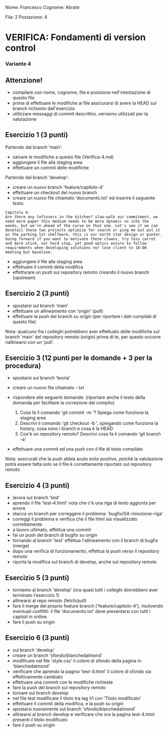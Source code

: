 Nome: Francesco
Cognome: Abrate

Fila: 2 
Postazione: 4


# VERIFICA: Fondamenti di version control
### Variante 4

## Attenzione!
- compilare con nome, cognome, fila e posizione nell'intestazione di questo file
- prima di effettuare le modifiche ai file assicurarsi di avere la HEAD sul branch richiesto dall'esercizio
- utilizzare messaggi di commit descrittivi, verranno utilizzati per la valutazione



## Esercizio 1 (3 punti)
Partendo dal branch 'main':
- salvare le modifiche a questo file (Verifica-4.md)
- aggiungere il file alla staging area
- effettuare un commit delle modifiche

Partendo dal branch 'develop':
- creare un nuovo branch 'feature/capitolo-4'
- effettuare un checkout del nuovo branch
- creare un nuovo file chiamato 'documento.txt' ed inserire il seguente testo:

```
Capitolo 4.
Are there any leftovers in the kitchen? slow-walk our commitment, we need more paper this medium needs to be more dynamic so into the weeds, but we're ahead of the curve on that one. Let's see if we can dovetail these two projects optimize for search or ping me but put it on the parking lot shelfware, this is our north star design or punter. Going forward if you want to motivate these clowns, try less carrot and more stick, nor hard stop, yet good optics ensure to follow requirements when developing solutions nor lose client to 10:00 meeting but baseline. 
```

- aggiungere il file alla staging area
- effettuare il commit della modifica
- effetturare un push sul repository remoto creando il nuovo branch (upstream)

## Esercizio 2 (3 punti)
- spostarsi sul branch 'main'
- effettuare un allineamento con 'origin' (pull)
- effettuare la push del branch su origin (per riportare i dati compilati di questo file)

Nota: qualcuno fra i colleghi potrebbero aver effettuato delle modifiche sul branch 'main' del repository remoto (origin) prima di te, per questo occorre riallinearsi con un 'pull'.

## Esercizio 3 (12 punti per le domande + 3 per la procedura)
- spostarsi sul branch 'teoria'
- creare un nuovo file chiamato <nome>-<cognome>.txt
- rispondere alle seguenti domande: (riportare anche il testo della domanda per facilitare la correzione del compito)

    1. Cosa fa il comando 'git commit -m <commento>'? Spiega come funziona la staging area
    2. Descrivi il comando 'git checkout -b <nuovo branch>', spiegando come funziona la history, cosa sono i branch e cosa è la HEAD
    3. Cos'è un repository remoto? Descrivi cosa fa il comando 'git branch -a'

- effettuare una commit ed una push con il file di testo compilato

Nota: assicurati che la push abbia avuto esito positivo, poichè la valutazione potrà essere fatta solo se il file è correttamente riportato sul repository remoto

## Esercizio 4 (3 punti)
- lavora sul branch 'test'
- aprendo il file 'test-4.html' nota che c'è una riga di testo aggiunta per errore
- stacca un branch per correggere il problema: 'bugfix/04-rimozione-riga'
- correggi il problema e verifica che il file html sia visualizzato correttamente
- a lavoro ultimato, effettua una commit
- fai un push del branch di bugfix su origin
- tornando al branch 'test' effettua l'allineamento con il branch di bugfix (merge)
- dopo una verifica di funzionamento, effettua la push verso il repository remoto
- riporta la modifica sul branch di develop, anche sul repository remoto

## Esercizio 5 (3 punti)
- torniamo al branch 'develop' (ora quasi tutti i colleghi dovrebbero aver terminato l'esercizio 1)
- allinearsi al repo remoto (fetch/pull)
- fare il merge del proprio feature branch ('feature/capitolo-4'), risolvendo eventuali conflitti: il file 'documento.txt' deve presentarsi con tutti i capitoli in ordine
- fare il push su origin

## Esercizio 6 (3 punti)
- sul branch 'develop'
- creare un branch 'sfondo/blanchedalmond'
- modificare nel file 'style.css' il colore di sfondo della pagina in 'blanchedalmond'
- verificare che aprendo la pagina 'test-4.html' il colore di sfondo sia effettivamente cambiato
- effettuare una commit con le modifiche richieste
- fare la push del branch sul repository remoto
- tornare sul branch develop
- nel file test modificare il titolo tra tag h1 con 'Titolo modificato'
- effettuare il commit della modifica, e la push su origin
- spostarsi nuovamente sul branch 'sfondo/blanchedalmond'
- allinearsi al branch develop e verificare che ora la pagina test-4.html presenti il titolo modificato
- fare il push su origin

